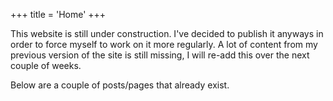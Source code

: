 +++
title = 'Home'
+++

This website is still under construction. I've decided to publish it anyways in order to force myself to work on it more regularly. A lot of content from my previous version of the site is still missing, I will re-add this over the next couple of weeks.

Below are a couple of posts/pages that already exist.